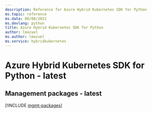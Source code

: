 ```yaml
---
description: Reference for Azure Hybrid Kubernetes SDK for Python
ms.topic: reference
ms.data: 08/08/2022
ms.devlang: python
title: Azure Hybrid Kubernetes SDK for Python
author: lmazuel
ms.author: lmazuel
ms.service: hybridkubernetes
---
```

# Azure Hybrid Kubernetes SDK for Python - latest

## Management packages - latest
[!INCLUDE [mgmt-packages](hybrid-kubernetes-mgmt-index.md)]